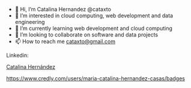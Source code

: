 - 👋 Hi, I’m Catalina Hernandez @cataxto
- 👀 I’m interested in cloud computing, web development and data engineering
- 🌱 I’m currently learning web development and cloud computing
- 💞️ I’m looking to collaborate on software and data projects
- 📫 How to reach me cataxto@gmail.com

Linkedin: <div class="badge-base LI-profile-badge" data-locale="es_ES" data-size="medium" data-theme="light" data-type="VERTICAL" data-vanity="mcatalina-hernandez" data-version="v1"><a class="badge-base__link LI-simple-link" href="https://co.linkedin.com/in/mcatalina-hernandez?trk=profile-badge">Catalina Hernández</a></div>
              
              

https://www.credly.com/users/maria-catalina-hernandez-casas/badges

<!---
cataxto/cataxto is a ✨ special ✨ repository because its `README.md` (this file) appears on your GitHub profile.
You can click the Preview link to take a look at your changes.
--->
